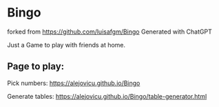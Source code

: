 # Bingo
forked from https://github.com/luisafgm/Bingo
Generated with ChatGPT

Just a Game to play with friends at home.

## Page to play:

Pick numbers:
https://alejovicu.github.io/Bingo


Generate tables:
https://alejovicu.github.io/Bingo/table-generator.html